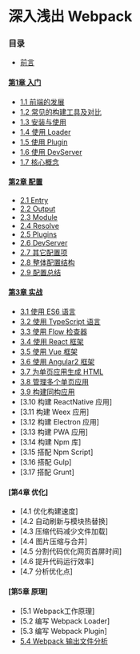 # 深入浅出 Webpack

### 目录

- [前言](前言.md)

#### [第1章 入门](1入门/README.md)
- [1.1 前端的发展](1入门/1.1前端的发展.md)
- [1.2 常见的构建工具及对比](1入门/1.2常见的构建工具及对比.md)
- [1.3 安装与使用](1入门/1.3安装与使用.md)
- [1.4 使用 Loader](1入门/1.4使用Loader.md)
- [1.5 使用 Plugin](1入门/1.5使用Plugin.md)
- [1.6 使用 DevServer](1入门/1.6使用DevServer.md)
- [1.7 核心概念](1入门/1.7核心概念.md)

#### [第2章 配置](2配置/README.md)
- [2.1 Entry](2配置/2.1Entry.md) 
- [2.2 Output](2配置/2.2Output.md)
- [2.3 Module](2配置/2.3Module.md)
- [2.4 Resolve](2配置/2.4Resolve.md)
- [2.5 Plugins](2配置/2.5Plugins.md)
- [2.6 DevServer](2配置/2.6DevServer.md)
- [2.7 其它配置项](2配置/2.7其它配置项.md)
- [2.8 整体配置结构](2配置/2.8整体配置结构.md)
- [2.9 配置总结](2配置/2.9配置总结.md)

#### [第3章 实战](3实战/README.md)
- [3.1 使用 ES6 语言](3实战/3.1使用ES6语言.md)
- [3.2 使用 TypeScript 语言](3实战/3.2使用TypeScript语言.md)
- [3.3 使用 Flow 检查器](3实战/3.3使用Flow检查器.md)
- [3.4 使用 React 框架](3实战/3.4使用React框架.md)
- [3.5 使用 Vue 框架](3实战/3.5使用Vue框架.md)
- [3.6 使用 Angular2 框架](3实战/3.6使用Angular2框架.md)
- [3.7 为单页应用生成 HTML](3实战/3.7为单页应用生成HTML.md)
- [3.8 管理多个单页应用](3实战/3.8管理多个单页应用.md)
- [3.9 构建同构应用](3实战/3.9构建同构应用.md)
- [3.10 构建 ReactNative 应用]
- [3.11 构建 Weex 应用]
- [3.12 构建 Electron 应用]
- [3.13 构建 PWA 应用]
- [3.14 构建 Npm 库]
- [3.15 搭配 Npm Script]
- [3.16 搭配 Gulp]
- [3.17 搭配 Grunt]

#### [第4章 优化]
- [4.1 优化构建速度]
- [4.2 自动刷新与模块热替换]
- [4.3 压缩代码减少文件加载]
- [4.4 图片压缩与合并]
- [4.5 分割代码优化网页首屏时间]
- [4.6 提升代码运行效率]
- [4.7 分析优化点]

#### [第5章 原理]
- [5.1 Webpack工作原理]
- [5.2 编写 Webpack Loader]
- [5.3 编写 Webpack Plugin]
- [5.4 Webpack 输出文件分析](5原理/Webpack输出文件分析.md)
